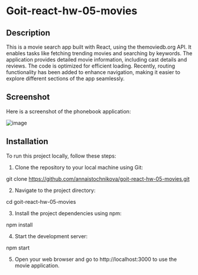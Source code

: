 # Goit-react-hw-05-movies 

## Description

This is a movie search app built with React, using the themoviedb.org API. It enables tasks like fetching trending movies and searching by keywords. The application provides detailed movie information, including cast details and reviews. The code is optimized for efficient loading. Recently, routing functionality has been added to enhance navigation, making it easier to explore different sections of the app seamlessly.

## Screenshot
Here is a screenshot of the phonebook application:

![image](https://github.com/AnnaIstochnikova/goit-react-hw-05-movies/assets/122437399/5ca4e0bb-1a84-4a95-92ee-fbd879e3a4a8)

## Installation
To run this project locally, follow these steps:

1. Clone the repository to your local machine using Git:

git clone https://github.com/annaistochnikova/goit-react-hw-05-movies.git

2. Navigate to the project directory:

cd goit-react-hw-05-movies

3. Install the project dependencies using npm:

npm install

4. Start the development server:

npm start

5. Open your web browser and go to http://localhost:3000 to use the movie application.
